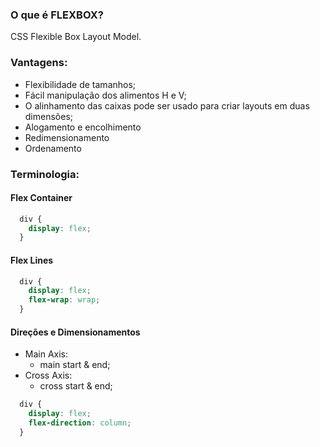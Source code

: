 ### O que é FLEXBOX?

CSS Flexible Box Layout Model.

### Vantagens:

  - Flexibilidade de tamanhos;
  - Fácil manipulação dos alimentos H e V;
  - O alinhamento das caixas pode ser usado para criar layouts em duas dimensões;
  - Alogamento e encolhimento
  - Redimensionamento
  - Ordenamento

### Terminologia:

#### Flex Container

```css
  div {
    display: flex;
  }
```

#### Flex Lines

```css
  div {
    display: flex;
    flex-wrap: wrap;
  }
```

#### Direções e Dimensionamentos

  - Main Axis:
    - main start & end;
  - Cross Axis:
    - cross start & end;

```css
  div {
    display: flex;
    flex-direction: column;
  }
```
